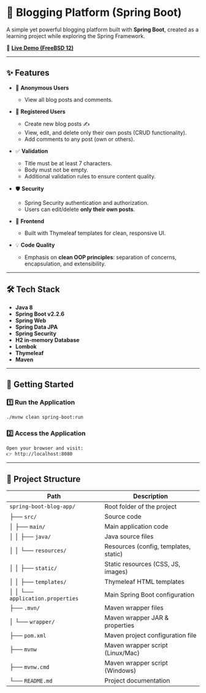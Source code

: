 # 📝 Blogging Platform (Spring Boot)

A simple yet powerful blogging platform built with **Spring Boot**, created as a learning project while exploring the Spring Framework.

🔗 **[Live Demo (FreeBSD 12)](https://tomcat.skaringa.dev/spring-blog-app/)**  

---

## ✨ Features

- 👀 **Anonymous Users**
  - View all blog posts and comments.

- 🔐 **Registered Users**
  - Create new blog posts ✍️  
  - View, edit, and delete only their own posts (CRUD functionality).  
  - Add comments to any post (own or others).  

- ✅ **Validation**
  - Title must be at least 7 characters.  
  - Body must not be empty.  
  - Additional validation rules to ensure content quality.  

- 🛡 **Security**
  - Spring Security authentication and authorization.  
  - Users can edit/delete **only their own posts**.  

- 🎨 **Frontend**
  - Built with Thymeleaf templates for clean, responsive UI.  

- 💡 **Code Quality**
  - Emphasis on **clean OOP principles**: separation of concerns, encapsulation, and extensibility.  

---

## 🛠 Tech Stack

- **Java 8**  
- **Spring Boot v2.2.6**  
- **Spring Web**  
- **Spring Data JPA**  
- **Spring Security**  
- **H2 in-memory Database**  
- **Lombok**  
- **Thymeleaf**  
- **Maven**  

---

## 🚀 Getting Started

### 1️⃣ Run the Application
```bash
./mvnw clean spring-boot:run
```
### 2️⃣ Access the Application
```bash
Open your browser and visit:
👉 http://localhost:8080
```
---

## 📂 Project Structure

| Path                               | Description                                |
|------------------------------------|--------------------------------------------|
| `spring-boot-blog-app/`            | Root folder of the project                 |
| ├── `src/`                         | Source code                                |
| │   ├── `main/`                    | Main application code                      |
| │   │   ├── `java/`                | Java source files                          |
| │   │   └── `resources/`           | Resources (config, templates, static)      |
| │   │       ├── `static/`          | Static resources (CSS, JS, images)         |
| │   │       ├── `templates/`       | Thymeleaf HTML templates                   |
| │   │       └── `application.properties` | Main Spring Boot configuration       |
| ├── `.mvn/`                        | Maven wrapper files                        |
| │   └── `wrapper/`                 | Maven wrapper JAR & properties             |
| ├── `pom.xml`                      | Maven project configuration file           |
| ├── `mvnw`                         | Maven wrapper script (Linux/Mac)           |
| ├── `mvnw.cmd`                     | Maven wrapper script (Windows)             |
| └── `README.md`                    | Project documentation                      |


